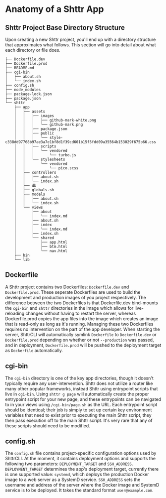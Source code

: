 # Anatomy of a Shttr App

## Shttr Project Base Directory Structure

Upon creating a new Shttr project, you'll end up with a directory structure that approximates what follows.
This section will go into detail about what each directory or file does.

```
├── Dockerfile.dev
├── Dockerfile.prod
├── README.md
├── cgi-bin
│   ├── about.sh
│   └── index.sh
├── config.sh
├── node_modules
├── package-lock.json
├── package.json
└── shttr
    ├── app
    │   ├── assets
    │   │   ├── images
    │   │   │   ├── github-mark-white.png
    │   │   │   └── github-mark.png
    │   │   ├── package.json
    │   │   ├── public
    │   │   │   └── style-c338dd97768b97ae3a7e1bf8d1f39cd601b15f5fdd09a35564b153029f675b66.css
    │   │   ├── scripts
    │   │   │   └── vendored
    │   │   │       └── turbo.js
    │   │   └── stylesheets
    │   │       └── vendored
    │   │           └── pico.scss
    │   ├── controllers
    │   │   ├── about.sh
    │   │   └── index.sh
    │   ├── db
    │   ├── globals.sh
    │   ├── models
    │   │   ├── about.sh
    │   │   └── index.sh
    │   └── views
    │       ├── about
    │       │   └── index.md
    │       ├── about.sh
    │       ├── index
    │       │   └── index.md
    │       ├── index.sh
    │       └── shared
    │           ├── app.html
    │           ├── btm.html
    │           └── nav.html
    ├── bin
    └── lib
```

## Dockerfile

A Shttr project contains two Dockerfiles: `Dockerfile.dev` and `Dockerfile.prod`.
These seperate Dockerfiles are used to build the development and production images of you project respectively.
The difference between the two Dockerfiles is that Dockerfile.dev bind-mounts the `cgi-bin` and `shttr` directories in the image which allows for live-reloading changes without having to restart the server, whereas Dockerfile.prod copies the app files into the image which creates an image that is read-only as long as it's running.
Managing these two Dockerfiles requires no intervention on the part of the app developer.
When starting the server, ShttrCLI will automatically symlink `Dockerfile` to `Dockerfile.dev` or `Dockerfile.prod` depending on whether or not `--production` was passed, and in deployment, `Dockerfile.prod` will be pushed to the deployment target as `Dockerfile` automatically.

## cgi-bin

The `cgi-bin` directory is one of the key app directories, though it doesn't typically require any user-intervention.
Shttr does not utilize a router like many other popular frameworks, instead Shttr using entrypoint scripts that live in `cgi-bin`.
Using `shttr g page` will automatically create the proper entrypoint script for your new page, and these entrypoints can be navigated to in your views using `/cgi-bin/page.sh` as the URL.
Each entrypoint script should be identical; their job is simply to set up certain key environment variables that need to exist prior to executing the main Shttr script, they then pass execution off to the main Shttr script.
It's very rare that any of these scripts should need to be modified.

## config.sh

The `config.sh` file contains project-specific configuration options used by ShttrCLI.
At the moment, it contains deployment options and supports the following two parameters: `DEPLOYMENT_TARGET` and `SSH_ADDRESS`.
`DEPLOYMENT_TARGET` determines the app's deployment target, currently there is one supported value: `systemd`, which deploys the production Docker image to a web server as a SystemD service.
`SSH_ADDRESS` sets the username and address of the server where the Docker image and SystemD service is to be deployed.
It takes the standard format `user@example.com`.
